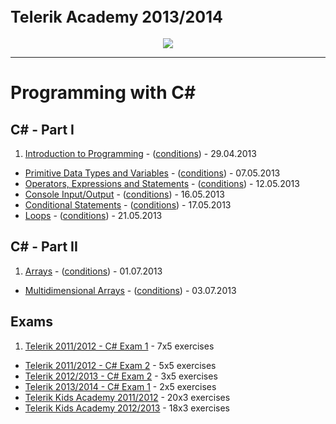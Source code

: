 # <span style="font-size: 25;">Telerik Academy 2013/2014</div>
<p align="center">
  <a href="http://academy.telerik.com/"><img src="https://raw.github.com/flextry/Telerik-Academy/master/Programming/Codes/Other/Telerik.png" /></a>
</p>

---

# Programming with C# 

## C# - Part I

1. [Introduction to Programming](https://github.com/flextry/Telerik-Academy/tree/master/Programming/1.%20C%23%20Fundamentals%20I/01.%20Introduction%20to%20Programming%20with%20C-Sharp) - ([conditions](https://github.com/flextry/Telerik-Academy/blob/master/Programming/1.%20C%23%20Fundamentals%20I/01.%20Introduction%20to%20Programming%20with%20C-Sharp/Readme.md)) - 29.04.2013
* [Primitive Data Types and Variables](https://github.com/flextry/Telerik-Academy/tree/master/Programming/1.%20C%23%20Fundamentals%20I/02.%20Primitive%20Data%20Types%20and%20Variables) - ([conditions](https://github.com/flextry/Telerik-Academy/blob/master/Programming/1.%20C%23%20Fundamentals%20I/02.%20Primitive%20Data%20Types%20and%20Variables/Readme.md)) - 07.05.2013
* [Operators, Expressions and Statements](https://github.com/flextry/Telerik-Academy/tree/master/Programming/1.%20C%23%20Fundamentals%20I/03.%20Operators%20and%20Expressions) - ([conditions](https://github.com/flextry/Telerik-Academy/blob/master/Programming/1.%20C%23%20Fundamentals%20I/03.%20Operators%20and%20Expressions/Readme.md)) - 12.05.2013
* [Console Input/Output](https://github.com/flextry/Telerik-Academy/tree/master/Programming/1.%20C%23%20Fundamentals%20I/04.%20Console%20Input-Output) - ([conditions](https://github.com/flextry/Telerik-Academy/blob/master/Programming/1.%20C%23%20Fundamentals%20I/04.%20Console%20Input-Output/Readme.md)) - 16.05.2013
* [Conditional Statements](https://github.com/flextry/Telerik-Academy/tree/master/Programming/1.%20C%23%20Fundamentals%20I/05.%20Conditional%20Statements) - ([conditions](https://github.com/flextry/Telerik-Academy/blob/master/Programming/1.%20C%23%20Fundamentals%20I/05.%20Conditional%20Statements/Readme.md)) - 17.05.2013
* [Loops](https://github.com/flextry/Telerik-Academy/tree/master/Programming/1.%20C%23%20Fundamentals%20I/06.%20Loops) - ([conditions](https://github.com/flextry/Telerik-Academy/blob/master/Programming/1.%20C%23%20Fundamentals%20I/06.%20Loops/Readme.md)) - 21.05.2013

## C# - Part II
1. [Arrays](https://github.com/flextry/Telerik-Academy/tree/master/Programming/2.%20C%23%20Fundamentals%20II/01.%20Arrays) - ([conditions](https://github.com/flextry/Telerik-Academy/blob/master/Programming/2.%20C%23%20Fundamentals%20II/01.%20Arrays/Readme.md)) - 01.07.2013
* [Multidimensional Arrays](https://github.com/flextry/Telerik-Academy/tree/master/Programming/2.%20C%23%20Fundamentals%20II/02.%20Multidimensional%20Arrays) - ([conditions](https://github.com/flextry/Telerik-Academy/blob/master/Programming/2.%20C%23%20Fundamentals%20II/02.%20Multidimensional%20Arrays/Readme.md)) - 03.07.2013

## Exams
1. [Telerik 2011/2012 - C# Exam 1](https://github.com/flextry/Telerik-Academy/tree/master/Programming/0.%20Exams/Telerik%202011-2012%20-%20C%23%20Exam%201) - 7x5 exercises
* [Telerik 2011/2012 - C# Exam 2](https://github.com/flextry/Telerik-Academy/tree/master/Programming/0.%20Exams/Telerik%202011-2012%20-%20C%23%20Exam%202) - 5x5 exercises
* [Telerik 2012/2013 - C# Exam 2](https://github.com/flextry/Telerik-Academy/tree/master/Programming/0.%20Exams/Telerik%202012-2013%20-%20C%23%20Exam%202) - 3x5 exercises
* [Telerik 2013/2014 - C# Exam 1](https://github.com/flextry/Telerik-Academy/tree/master/Programming/0.%20Exams/Telerik%202013-2014%20-%20C%23%20Exam%201) - 2x5 exercises
* [Telerik Kids Academy 2011/2012](https://github.com/flextry/Telerik-Academy/tree/master/Programming/0.%20Exams/Telerik%20Kids%20Academy%202011-2012) - 20x3 exercises
* [Telerik Kids Academy 2012/2013](https://github.com/flextry/Telerik-Academy/tree/master/Programming/0.%20Exams/Telerik%20Kids%20Academy%202012-2013) - 18x3 exercises
